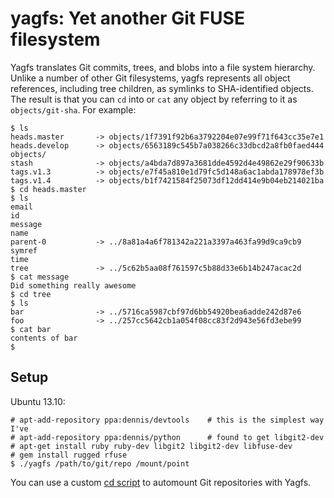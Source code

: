 # yagfs: Yet another Git FUSE filesystem

Yagfs translates Git commits, trees, and blobs into a file system hierarchy.
Unlike a number of other Git filesystems, yagfs represents all object
references, including tree children, as symlinks to SHA-identified objects. The
result is that you can `cd` into or `cat` any object by referring to it as
`objects/git-sha`. For example:

    $ ls
    heads.master       -> objects/1f7391f92b6a3792204e07e99f71f643cc35e7e1
    heads.develop      -> objects/6563189c545b7a038266c33dbcd2a8fb0faed444
    objects/
    stash              -> objects/a4bda7d897a3681dde4592d4e49862e29f90633b
    tags.v1.3          -> objects/e7f45a810e1d79fc5d148a6ac1abda178978ef3b
    tags.v1.4          -> objects/b1f7421584f25073df12dd414e9b04eb214021ba
    $ cd heads.master
    $ ls
    email
    id
    message
    name
    parent-0           -> ../8a81a4a6f781342a221a3397a463fa99d9ca9cb9
    symref
    time
    tree               -> ../5c62b5aa08f761597c5b88d33e6b14b247acac2d
    $ cat message
    Did something really awesome
    $ cd tree
    $ ls
    bar                -> ../5716ca5987cbf97d6bb54920bea6adde242d87e6
    foo                -> ../257cc5642cb1a054f08cc83f2d943e56fd3ebe99
    $ cat bar
    contents of bar
    $

## Setup

Ubuntu 13.10:

    # apt-add-repository ppa:dennis/devtools    # this is the simplest way I've
    # apt-add-repository ppa:dennis/python      # found to get libgit2-dev
    # apt-get install ruby ruby-dev libgit2 libgit2-dev libfuse-dev
    # gem install rugged rfuse
    $ ./yagfs /path/to/git/repo /mount/point

You can use a custom [cd script](https://github.com/spencertipping/cd) to
automount Git repositories with Yagfs.
